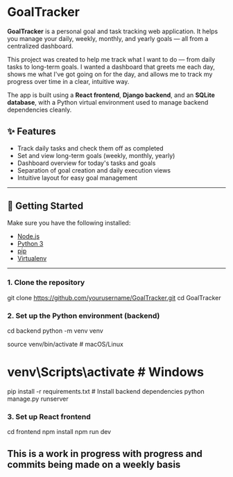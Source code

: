 # GoalTracker

**GoalTracker** is a personal goal and task tracking web application. It helps you manage your daily, weekly, monthly, and yearly goals — all from a centralized dashboard.

This project was created to help me track what I want to do — from daily tasks to long-term goals. I wanted a dashboard that greets me each day, shows me what I've got going on for the day, and allows me to track my progress over time in a clear, intuitive way.

The app is built using a **React frontend**, **Django backend**, and an **SQLite database**, with a Python virtual environment used to manage backend dependencies cleanly.

## ✨ Features

- Track daily tasks and check them off as completed
- Set and view long-term goals (weekly, monthly, yearly)
- Dashboard overview for today's tasks and goals
- Separation of goal creation and daily execution views
- Intuitive layout for easy goal management

---

## 🚀 Getting Started

Make sure you have the following installed:

- [Node.js](https://nodejs.org/)
- [Python 3](https://www.python.org/)
- [pip](https://pip.pypa.io/en/stable/)
- [Virtualenv](https://virtualenv.pypa.io/en/latest/)

---

### 1. Clone the repository

git clone https://github.com/yourusername/GoalTracker.git
cd GoalTracker

### 2. Set up the Python environment (backend)
cd backend
python -m venv venv

source venv/bin/activate  # macOS/Linux
# venv\Scripts\activate    # Windows

pip install -r requirements.txt  # Install backend dependencies
python manage.py runserver


### 3. Set up React frontend

cd frontend
npm install
npm run dev


## This is a work in progress with progress and commits being made on a weekly basis 